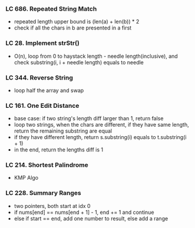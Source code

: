 ### LC 686. Repeated String Match
* repeated length upper bound is (len(a) + len(b)) * 2
* check if all the chars in b are presented in a first


### LC 28. Implement strStr()
* O(n), loop from 0 to haystack length - needle length(inclusive), and check substring(i, i + needle length) equals to needle


### LC 344. Reverse String
* loop half the array and swap

### LC 161. One Edit Distance
* base case: if two string's length diff larger than 1, return false
* loop two strings, when the chars are different, if they have same length, return the remaining substring are equal
* if they have different length, return s.substring(i) equals to t.substring(i + 1)
* in the end, return the lengths diff is 1

### LC 214. Shortest Palindrome
* KMP Algo

### LC 228. Summary Ranges
* two pointers, both start at idx 0
* if nums[end] == nums[end + 1] - 1, end += 1 and continue
* else if start == end, add one number to result, else add a range